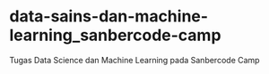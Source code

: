 # data-sains-dan-machine-learning_sanbercode-camp
Tugas Data Science dan Machine Learning pada Sanbercode Camp 
